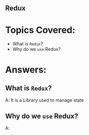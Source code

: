## Redux


# Topics Covered:

- What is `Redux`?
- Why do we `use` Redux?





# Answers:

## What is `Redux`?
A: It is a Library used to manage state


## Why do we `use` Redux?
A: 